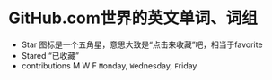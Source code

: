 # GitHub.com世界的英文单词、词组
- Star 图标是一个五角星，意思大致是“点击来收藏”吧，相当于favorite
- Stared “已收藏”
- contributions M W F `M`onday, `W`ednesday, `F`riday
